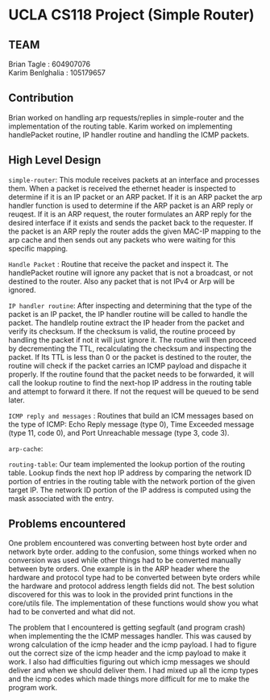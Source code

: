 UCLA CS118 Project (Simple Router)
====================================
## TEAM
Brian Tagle : 604907076<br/>
Karim Benlghalia : 105179657

## Contribution
Brian worked on handling arp requests/replies in simple-router and the implementation of the routing table.
Karim worked on implementing handlePacket routine, IP handler routine and handling the ICMP packets.

## High Level Design
`simple-router`: This module receives packets at an interface and processes them.  When a packet is received the ethernet header is inspected to determine if it is an IP packet or an ARP packet.  If it is an ARP packet the arp handler function is used to determine if the ARP packet is an ARP reply or reuqest.  If it is an ARP request, the router formulates an ARP reply for the desired interface if it exists and sends the packet back to the requester.  If the packet is an ARP reply the router adds the given MAC-IP mapping to the arp cache and then sends out any packets who were waiting for this specific mapping. 

`Handle Packet` : Routine that receive the packet and inspect it. The handlePacket routine will ignore any packet that is not a broadcast, or not destined to the router. Also any packet that is not IPv4 or Arp will be ignored.

`IP handler routine`: After inspecting and determining that the type of the packet is an IP packet, the IP handler routine will be called to handle the packet. The handleIp routine extract the IP header from the packet and verify its checksum. If the checksum is valid, the routine proceed by handling the packet if not it will just ignore it. The routine will then proceed by decrementing the TTL, recalculating the checksum and inspecting the packet. If Its TTL is less than 0 or the packet is destined to the router, the routine will check if the packet carries an ICMP payload and dispache it properly. If the routine found that the packet needs to be forwarded, it will call the lookup routine to find the next-hop IP address in the routing table and attempt to forward it there. If not the request will be queued to be send later.

`ICMP reply and messages` : Routines that build an ICM messages based on the type of ICMP: Echo Reply message (type 0), Time Exceeded message (type 11, code 0), and Port Unreachable message (type 3, code 3).

`arp-cache`:

`routing-table`: Our team implemented the lookup portion of the routing table.  Lookup finds the next hop IP address by comparing the network ID portion of entries in the routing table with the network portion of the given target IP.  The network ID portion of the IP address is computed using the mask associated with the entry.  

## Problems encountered
One problem encountered was converting between host byte order and network byte order.  adding to the confusion, some things worked when no conversion was used while other things had to be converted manually between byte orders.  One example is in the ARP header where the hardware and protocol type had to be converted between byte orders while the hardware and protocol address length fields did not.  The best solution discovered for this was to look in the provided print functions in the core/utils file.  The implementation of these functions would show you what had to be converted and what did not.   

The problem that I encountered is getting segfault (and program crash) when implementing the the ICMP messages handler. This was caused by wrong calculation of the icmp header and the icmp payload. I had to figure out the correct size of the icmp header and the icmp payload to make it work. I also had difficulties figuring out which icmp messages we should deliver and when we should deliver them. I had mixed up all the icmp types and the icmp codes which made things more difficult for me to make the program work.
